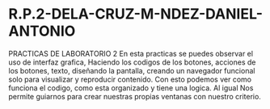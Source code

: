 # R.P.2-DELA-CRUZ-M-NDEZ-DANIEL-ANTONIO
PRACTICAS DE LABORATORIO 2
En esta practicas se puedes observar el uso de interfaz grafica, Haciendo los codigos de los botones, acciones de los botones, texto, diseñando la pantalla, creando un navegador funcional solo para visualizar y reproducir contenido. 
Con esto podemos ver como funciona el codigo, como esta organizado y tiene una logica. Al igual Nos permite guiarnos para crear nuestras propias ventanas con nuestro criterio. 
